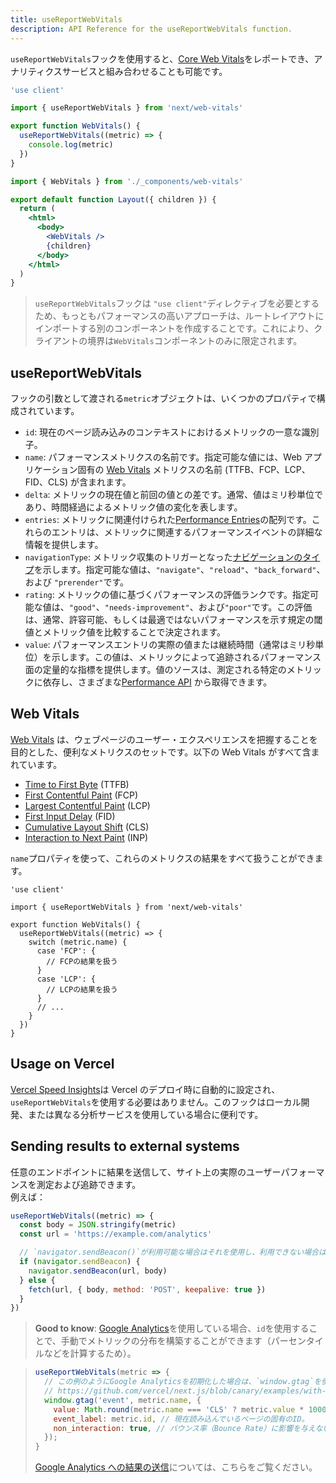 ```yaml
---
title: useReportWebVitals
description: API Reference for the useReportWebVitals function.
---
```


`useReportWebVitals`フックを使用すると、[Core Web Vitals](https://web.dev/vitals/)をレポートでき、アナリティクスサービスと組み合わせることも可能です。

```jsx title="app/_components/web-vitals.js"
'use client'

import { useReportWebVitals } from 'next/web-vitals'

export function WebVitals() {
  useReportWebVitals((metric) => {
    console.log(metric)
  })
}
```

```jsx title="app/layout.js"
import { WebVitals } from './_components/web-vitals'

export default function Layout({ children }) {
  return (
    <html>
      <body>
        <WebVitals />
        {children}
      </body>
    </html>
  )
}
```

> `useReportWebVitals`フックは `"use client"`ディレクティブを必要とするため、もっともパフォーマンスの高いアプローチは、ルートレイアウトにインポートする別のコンポーネントを作成することです。これにより、クライアントの境界は`WebVitals`コンポーネントのみに限定されます。

## useReportWebVitals

フックの引数として渡される`metric`オブジェクトは、いくつかのプロパティで構成されています。

- `id`: 現在のページ読み込みのコンテキストにおけるメトリックの一意な識別子。
- `name`: パフォーマンスメトリクスの名前です。指定可能な値には、Web アプリケーション固有の [Web Vitals](#web-vitals) メトリクスの名前 (TTFB、FCP、LCP、FID、CLS) が含まれます。
- `delta`: メトリックの現在値と前回の値との差です。通常、値はミリ秒単位であり、時間経過によるメトリック値の変化を表します。
- `entries`: メトリックに関連付けられた[Performance Entries](https://developer.mozilla.org/en-US/docs/Web/API/PerformanceEntry)の配列です。これらのエントリは、メトリックに関連するパフォーマンスイベントの詳細な情報を提供します。
- `navigationType`: メトリック収集のトリガーとなった[ナビゲーションのタイプ](https://developer.mozilla.org/en-US/docs/Web/API/PerformanceNavigationTiming/type)を示します。指定可能な値は、`"navigate"`、`"reload"`、`"back_forward"`、および `"prerender"`です。
- `rating`: メトリックの値に基づくパフォーマンスの評価ランクです。指定可能な値は、`"good"`、`"needs-improvement"`、および`"poor"`です。この評価は、通常、許容可能、もしくは最適ではないパフォーマンスを示す規定の閾値とメトリック値を比較することで決定されます。
- `value`: パフォーマンスエントリの実際の値または継続時間（通常はミリ秒単位）を示します。この値は、メトリックによって追跡されるパフォーマンス面の定量的な指標を提供します。値のソースは、測定される特定のメトリックに依存し、さまざまな[Performance API](https://developer.mozilla.org/en-US/docs/Web/API/Performance_API) から取得できます。

## Web Vitals

[Web Vitals](https://web.dev/vitals/) は、ウェブページのユーザー・エクスペリエンスを把握することを目的とした、便利なメトリクスのセットです。以下の Web Vitals がすべて含まれています。

- [Time to First Byte](https://developer.mozilla.org/en-US/docs/Glossary/Time_to_first_byte) (TTFB)
- [First Contentful Paint](https://developer.mozilla.org/en-US/docs/Glossary/First_contentful_paint) (FCP)
- [Largest Contentful Paint](https://web.dev/lcp/) (LCP)
- [First Input Delay](https://web.dev/fid/) (FID)
- [Cumulative Layout Shift](https://web.dev/cls/) (CLS)
- [Interaction to Next Paint](https://web.dev/inp/) (INP)

`name`プロパティを使って、これらのメトリクスの結果をすべて扱うことができます。

```tsx title="app/components/web-vitals.tsx" switcher
'use client'

import { useReportWebVitals } from 'next/web-vitals'

export function WebVitals() {
  useReportWebVitals((metric) => {
    switch (metric.name) {
      case 'FCP': {
        // FCPの結果を扱う
      }
      case 'LCP': {
        // LCPの結果を扱う
      }
      // ...
    }
  })
}
```

## Usage on Vercel

[Vercel Speed Insights](https://vercel.com/docs/concepts/speed-insights)は Vercel のデプロイ時に自動的に設定され、`useReportWebVitals`を使用する必要はありません。このフックはローカル開発、または異なる分析サービスを使用している場合に便利です。

## Sending results to external systems

任意のエンドポイントに結果を送信して、サイト上の実際のユーザーパフォーマンスを測定および追跡できます。  
例えば：

```js
useReportWebVitals((metric) => {
  const body = JSON.stringify(metric)
  const url = 'https://example.com/analytics'

  // `navigator.sendBeacon()`が利用可能な場合はそれを使用し、利用できない場合は`fetch()`にフォールバックします。
  if (navigator.sendBeacon) {
    navigator.sendBeacon(url, body)
  } else {
    fetch(url, { body, method: 'POST', keepalive: true })
  }
})
```

> **Good to know**: [Google Analytics](https://analytics.google.com/analytics/web/)を使用している場合、`id`を使用することで、手動でメトリックの分布を構築することができます（パーセンタイルなどを計算するため）。

> ```js
> useReportWebVitals(metric => {
>   // この例のようにGoogle Analyticsを初期化した場合は、`window.gtag`を使用します。
>   // https://github.com/vercel/next.js/blob/canary/examples/with-google-analytics/pages/_app.js
>   window.gtag('event', metric.name, {
>     value: Math.round(metric.name === 'CLS' ? metric.value * 1000 : metric.value), // 値は整数でなければなりません。
>     event_label: metric.id, // 現在読み込んでいるページの固有のID。
>     non_interaction: true, // バウンス率（Bounce Rate）に影響を与えないようにする。
>   });
> }
> ```
>
> [Google Analytics への結果の送信](https://github.com/GoogleChrome/web-vitals#send-the-results-to-google-analytics)については、こちらをご覧ください。
